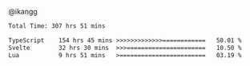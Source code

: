 @ikangg
<!--START_SECTION:waka-->

```txt
Total Time: 307 hrs 51 mins

TypeScript    154 hrs 45 mins >>>>>>>>>>>>>============   50.01 %
Svelte        32 hrs 30 mins  >>>======================   10.50 %
Lua           9 hrs 51 mins   >========================   03.19 %
```

<!--END_SECTION:waka-->
